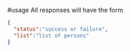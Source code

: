 #usage
All responses will have the form
```json
{
  "status":"success or failure",
  "list":"list of persons"
}
```
